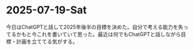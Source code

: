 # 2025-07-19-Sat
今日はChatGPTと話して2025年後半の目標を決めた。自分で考える能力を失ってるかもと今これを書いていて思った。最近は何でもChatGPTと話しながら目標・計画を立ててる気がする。
